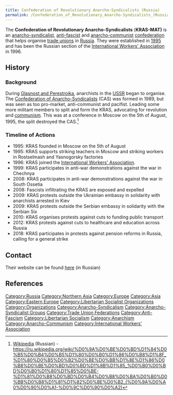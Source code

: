 ```yaml
---
title: Confederation of Revolutionary Anarcho-Syndicalists (Russia)
permalink: /Confederation_of_Revolutionary_Anarcho-Syndicalists_(Russia)/
---
```


The **Confederation of Revolutionary Anarcho-Syndicalists**
(**KRAS-MAT)** is an
[anarcho-syndicalist](Anarcho-Syndicalism.md "wikilink"),
[anti-fascist](Anti-Fascism.md "wikilink") and
[anarcho-communist](Anarcho-Communism.md "wikilink")
[confederation](confederation.md "wikilink") that helps organise [trade
unions](Trade_Union.md "wikilink") in [Russia](Russia.md "wikilink"). They
were established in
[1995](Timeline_of_Libertarian_Socialism_in_Northern_Asia.md "wikilink")
and has been the Russian section of the [International Workers'
Association](International_Workers'_Association.md "wikilink") in 1996.

## History

### Background

During [Glasnost and Perestroika](Glasnost_and_Perestroika.md "wikilink"),
anarchists in the [USSR](USSR.md "wikilink") began to organise. The
[Confederation of
Anarcho-Syndicalists](Confederation_of_Anarcho-Syndicalists_(Russia).md "wikilink")
(CAS) was formed in 1989, but was seen as too pro-market, anti-communist
and pacifist. Leading some more militant members to split and form the
KRAS, advocating for revolution and [communism](communism.md "wikilink").
This was at a conference in Moscow on the 5th of August, 1995, the split
destroyed the CAS.[^1]

### Timeline of Actions

- 1995: KRAS founded in Moscow on the 5th of August
- 1995: KRAS supports striking teachers in Moscow and striking workers
  in Rostselmash and Yasnogorsky factories
- 1996: KRAS joined the [International Workers'
  Association](International_Workers'_Association.md "wikilink").
- 1999: KRAS participates in anti-war demonstrations against the war in
  Chechnya
- 2008: KRAS participates in anti-war demonstrations against the war in
  South Ossetia
- 2008: Fascists infiltrating the KRAS are exposed and expelled
- 2009: KRAS protests outside the Ukrainian embassy in solidarity with
  anarchists arrested in Kiev
- 2009: KRAS protests outside the Serbian embassy in solidarity with the
  Serbian Six
- 2010: KRAS organises protests against cuts to funding public transport
- 2012: KRAS protests against cuts to healthcare and education across
  Russia
- 2018: KRAS participates in protests against pension reforms in Russia,
  calling for a general strike

## Contact

Their website can be found [here](https://aitrus.info/) (in Russian)

## References

<references />

[Category:Russia](Category:Russia.md "wikilink") [Category:Northern
Asia](Category:Northern_Asia.md "wikilink")
[Category:Europe](Category:Europe.md "wikilink")
[Category:Asia](Category:Asia.md "wikilink") [Category:Eastern
Europe](Category:Eastern_Europe.md "wikilink") [Category:Libertarian
Socialist
Organizations](Category:Libertarian_Socialist_Organizations.md "wikilink")
[Category:Organizations](Category:Organizations.md "wikilink")
[Category:Anarcho-Syndicalism](Category:Anarcho-Syndicalism.md "wikilink")
[Category:Anarcho-Syndicalist
Groups](Category:Anarcho-Syndicalist_Groups.md "wikilink") [Category:Trade
Union Federations](Category:Trade_Union_Federations.md "wikilink")
[Category:Anti-Fascism](Category:Anti-Fascism.md "wikilink")
[Category:Libertarian
Socialism](Category:Libertarian_Socialism.md "wikilink")
[Category:Anarchism](Category:Anarchism.md "wikilink")
[Category:Anarcho-Communism](Category:Anarcho-Communism.md "wikilink")
[Category:International Workers'
Association](Category:International_Workers'_Association.md "wikilink")

[^1]: [Wikipedia](Wikipedia.md "wikilink") (Russian) -
    <https://ru.wikipedia.org/wiki/%D0%9A%D0%BE%D0%BD%D1%84%D0%B5%D0%B4%D0%B5%D1%80%D0%B0%D1%86%D0%B8%D1%8F_%D1%80%D0%B5%D0%B2%D0%BE%D0%BB%D1%8E%D1%86%D0%B8%D0%BE%D0%BD%D0%BD%D1%8B%D1%85_%D0%B0%D0%BD%D0%B0%D1%80%D1%85%D0%BE-%D1%81%D0%B8%D0%BD%D0%B4%D0%B8%D0%BA%D0%B0%D0%BB%D0%B8%D1%81%D1%82%D0%BE%D0%B2_(%D0%9A%D0%A0%D0%90%D0%A1-%D0%9C%D0%90%D0%A2)>